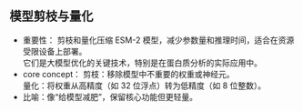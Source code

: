 ## 模型剪枝与量化
- 重要性：
剪枝和量化压缩 ESM-2 模型，减少参数量和推理时间，适合在资源受限设备上部署。  
它们是大模型优化的关键技术，特别是在蛋白质分析的实际应用中。  
- core concept：
剪枝：移除模型中不重要的权重或神经元。  
量化：将权重从高精度（如 32 位浮点）转为低精度（如 8 位整数）。  
- 比喻：像“给模型减肥”，保留核心功能但更轻量。
